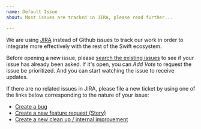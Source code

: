 ```yaml
---
name: Default Issue
about: Most issues are tracked in JIRA, please read further...

---
```


We are using [JIRA](https://bugs.swift.org) instead of Github issues to track
our work in order to integrate more effectively with the rest of the Swift
ecosystem.

Before opening a new issue, please [search the existing
issues](https://bugs.swift.org/issues/?jql=project%20%3D%20TF) to see if your
issue has already been asked. If it's open, you can _Add Vote_ to request
the issue be prioritized. And you can start watching the issue to receive
updates.

If there are no related issues in JIRA, please file a new ticket by using one
of the links below corresponding to the nature of your issue:

  - [Create a bug](https://bugs.swift.org/secure/CreateIssue.jspa?issuetype=10006&pid=10100)
  - [Create a new feature request (Story)](https://bugs.swift.org/secure/CreateIssue.jspa?issuetype=10001&pid=10100)
  - [Create a new clean up / internal improvement](https://bugs.swift.org/secure/CreateIssue.jspa?issuetype=10003&pid=10100)

